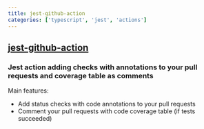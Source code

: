```yaml
---
title: jest-github-action
categories: ['typescript', 'jest', 'actions']
---
```

## [jest-github-action](https://github.com/mattallty/jest-github-action)

### Jest action adding checks with annotations to your pull requests and coverage table as comments


Main features:

- Add status checks with code annotations to your pull requests
- Comment your pull requests with code coverage table (if tests succeeded)

